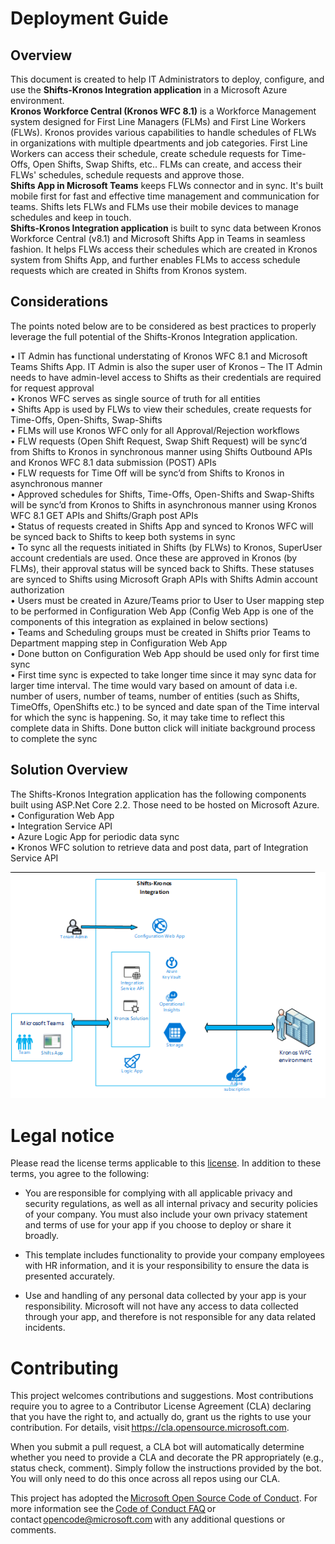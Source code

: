 # Deployment Guide

## Overview
This document is created to help IT Administrators to deploy, configure, and use the **Shifts-Kronos Integration application** in a Microsoft Azure environment.  
**Kronos Workforce Central (Kronos WFC 8.1)** is a Workforce Management system designed for First Line Managers (FLMs) and First Line Workers (FLWs). Kronos provides various capabilities to handle schedules of FLWs in organizations with multiple dpeartments and job categories. First Line Workers can access their schedule, create schedule requests for Time-Offs, Open Shifts, Swap Shifts, etc.. FLMs can create, and access their FLWs' schedules, schedule requests and approve those.  
**Shifts App in Microsoft Teams** keeps FLWs connector and in sync. It's built mobile first for fast and effective time management and communication for teams. Shifts lets FLWs and FLMs use their mobile devices to manage schedules and keep in touch.  
**Shifts-Kronos Integration application** is built to sync data between Kronos Workforce Central (v8.1) and Microsoft Shifts App in Teams in seamless fashion. It helps FLWs access their schedules which are created in Kronos system from Shifts App, and further enables FLMs to access schedule requests which are created in Shifts from Kronos system.

## Considerations
The points noted below are to be considered as best practices to properly leverage the full potential of the Shifts-Kronos Integration application.

•	IT Admin has functional understating of Kronos WFC 8.1 and Microsoft Teams Shifts App. IT Admin is also the super user of Kronos – The IT Admin needs to have admin-level access to Shifts as their credentials are required for request approval  
•	Kronos WFC serves as single source of truth for all entities  
•	Shifts App is used by FLWs to view their schedules, create requests for Time-Offs, Open-Shifts, Swap-Shifts  
•	FLMs will use Kronos WFC only for all Approval/Rejection workflows  
•	FLW requests (Open Shift Request, Swap Shift Request) will be sync’d from Shifts to Kronos in synchronous manner using Shifts Outbound APIs and Kronos WFC 8.1 data submission (POST) APIs  
•	FLW requests for Time Off will be sync’d from Shifts to Kronos in asynchronous manner  
•	Approved schedules for Shifts, Time-Offs, Open-Shifts and Swap-Shifts will be sync’d from Kronos to Shifts in asynchronous manner using Kronos WFC 8.1 GET APIs and Shifts/Graph post APIs  
•	Status of requests created in Shifts App and synced to Kronos WFC will be synced back to Shifts to keep both systems in sync  
•	To sync all the requests initiated in Shifts (by FLWs) to Kronos, SuperUser account credentials are used. Once these are approved in Kronos (by FLMs), their approval status will be synced back to Shifts. These statuses are synced to Shifts using Microsoft Graph APIs with Shifts Admin account authorization  
•	Users must be created in Azure/Teams prior to User to User mapping step to be performed in Configuration Web App (Config Web App is one of the components of this integration as explained in below sections)  
•	Teams and Scheduling groups must be created in Shifts prior Teams to Department mapping step in Configuration Web App  
•	Done button on Configuration Web App should be used only for first time sync  
•	First time sync is expected to take longer time since it may sync data for larger time interval. The time would vary based on amount of data i.e. number of users, number of teams, number of entities (such as Shifts, TimeOffs, OpenShifts etc.) to be synced and date span of the Time interval for which the sync is happening. So, it may take time to reflect this complete data in Shifts. Done button click will initiate background process to complete the sync  

## Solution Overview
The Shifts-Kronos Integration application has the following components built using ASP.Net Core 2.2. Those need to be hosted on Microsoft Azure.
•	Configuration Web App  
•	Integration Service API  
•	Azure Logic App for periodic data sync  
•	Kronos WFC solution to retrieve data and post data, part of Integration Service API  

![architecture](images/arch-diagram.png)

# Legal notice

Please read the license terms applicable to this [license](https://github.com/OfficeDev/Microsoft-Teams-Shifts-WFM-Connectors/blob/master/LICENSE). In addition to these terms, you agree to the following: 

* You are responsible for complying with all applicable privacy and security regulations, as well as all internal privacy and security policies of your company. You must also include your own privacy statement and terms of use for your app if you choose to deploy or share it broadly. 

* This template includes functionality to provide your company employees with HR information, and it is your responsibility to ensure the data is presented accurately. 

* Use and handling of any personal data collected by your app is your responsibility. Microsoft will not have any access to data collected through your app, and therefore is not responsible for any data related incidents.

# Contributing

This project welcomes contributions and suggestions. Most contributions require you to agree to a Contributor License Agreement (CLA) declaring that you have the right to, and actually do, grant us the rights to use your contribution. For details, visit https://cla.opensource.microsoft.com. 

When you submit a pull request, a CLA bot will automatically determine whether you need to provide a CLA and decorate the PR appropriately (e.g., status check, comment). Simply follow the instructions provided by the bot. You will only need to do this once across all repos using our CLA. 

This project has adopted the [Microsoft Open Source Code of Conduct](https://opensource.microsoft.com/codeofconduct/). For more information see the [Code of Conduct FAQ](https://opensource.microsoft.com/codeofconduct/faq/) or contact opencode@microsoft.com with any additional questions or comments. 

 